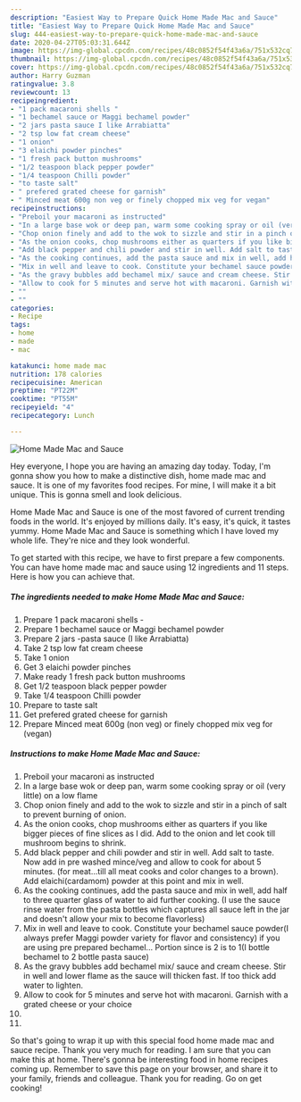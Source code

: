 ```yaml
---
description: "Easiest Way to Prepare Quick Home Made Mac and Sauce"
title: "Easiest Way to Prepare Quick Home Made Mac and Sauce"
slug: 444-easiest-way-to-prepare-quick-home-made-mac-and-sauce
date: 2020-04-27T05:03:31.644Z
image: https://img-global.cpcdn.com/recipes/48c0852f54f43a6a/751x532cq70/home-made-mac-and-sauce-recipe-main-photo.jpg
thumbnail: https://img-global.cpcdn.com/recipes/48c0852f54f43a6a/751x532cq70/home-made-mac-and-sauce-recipe-main-photo.jpg
cover: https://img-global.cpcdn.com/recipes/48c0852f54f43a6a/751x532cq70/home-made-mac-and-sauce-recipe-main-photo.jpg
author: Harry Guzman
ratingvalue: 3.8
reviewcount: 13
recipeingredient:
- "1 pack macaroni shells "
- "1 bechamel sauce or Maggi bechamel powder"
- "2 jars pasta sauce I like Arrabiatta"
- "2 tsp low fat cream cheese"
- "1 onion"
- "3 elaichi powder pinches"
- "1 fresh pack button mushrooms"
- "1/2 teaspoon black pepper powder"
- "1/4 teaspoon Chilli powder"
- "to taste salt"
- " prefered grated cheese for garnish"
- " Minced meat 600g non veg or finely chopped mix veg for vegan"
recipeinstructions:
- "Preboil your macaroni as instructed"
- "In a large base wok or deep pan, warm some cooking spray or oil (very little) on a low flame"
- "Chop onion finely and add to the wok to sizzle and stir in a pinch of salt to prevent burning of onion."
- "As the onion cooks, chop mushrooms either as quarters if you like bigger pieces of fine slices as I did. Add to the onion and let cook till mushroom begins to shrink."
- "Add black pepper and chili powder and stir in well. Add salt to taste. Now add in pre washed mince/veg and allow to cook for about 5 minutes. (for meat...till all meat cooks and color changes to a brown). Add elaichi(cardamom) powder at this point and mix in well."
- "As the cooking continues, add the pasta sauce and mix in well, add half to three quarter glass of water to aid further cooking. (I use the sauce rinse water from the pasta bottles which captures all sauce left in the jar and doesn&#39;t allow your mix to become flavorless)"
- "Mix in well and leave to cook. Constitute your bechamel sauce powder(I always prefer Maggi powder variety for flavor and consistency) if you are using pre prepared bechamel... Portion since is 2 is to 1(I bottle bechamel to 2 bottle pasta sauce)"
- "As the gravy bubbles add bechamel mix/ sauce and cream cheese. Stir in well and lower flame as the sauce will thicken fast. If too thick add water to lighten."
- "Allow to cook for 5 minutes and serve hot with macaroni. Garnish with a grated cheese or your choice"
- ""
- ""
categories:
- Recipe
tags:
- home
- made
- mac

katakunci: home made mac 
nutrition: 178 calories
recipecuisine: American
preptime: "PT22M"
cooktime: "PT55M"
recipeyield: "4"
recipecategory: Lunch

---
```



![Home Made Mac and Sauce](https://img-global.cpcdn.com/recipes/48c0852f54f43a6a/751x532cq70/home-made-mac-and-sauce-recipe-main-photo.jpg)

Hey everyone, I hope you are having an amazing day today. Today, I'm gonna show you how to make a distinctive dish, home made mac and sauce. It is one of my favorites food recipes. For mine, I will make it a bit unique. This is gonna smell and look delicious.

Home Made Mac and Sauce is one of the most favored of current trending foods in the world. It's enjoyed by millions daily. It's easy, it's quick, it tastes yummy. Home Made Mac and Sauce is something which I have loved my whole life. They're nice and they look wonderful.




To get started with this recipe, we have to first prepare a few components. You can have home made mac and sauce using 12 ingredients and 11 steps. Here is how you can achieve that.

<!--inarticleads1-->

##### The ingredients needed to make Home Made Mac and Sauce:

1. Prepare 1 pack macaroni shells -
1. Prepare 1 bechamel sauce or Maggi bechamel powder
1. Prepare 2 jars -pasta sauce (I like Arrabiatta)
1. Take 2 tsp low fat cream cheese
1. Take 1 onion
1. Get 3 elaichi powder pinches
1. Make ready 1 fresh pack button mushrooms
1. Get 1/2 teaspoon black pepper powder
1. Take 1/4 teaspoon Chilli powder
1. Prepare to taste salt
1. Get  prefered grated cheese for garnish
1. Prepare  Minced meat 600g (non veg) or finely chopped mix veg for (vegan)




<!--inarticleads2-->

##### Instructions to make Home Made Mac and Sauce:

1. Preboil your macaroni as instructed
1. In a large base wok or deep pan, warm some cooking spray or oil (very little) on a low flame
1. Chop onion finely and add to the wok to sizzle and stir in a pinch of salt to prevent burning of onion.
1. As the onion cooks, chop mushrooms either as quarters if you like bigger pieces of fine slices as I did. Add to the onion and let cook till mushroom begins to shrink.
1. Add black pepper and chili powder and stir in well. Add salt to taste. Now add in pre washed mince/veg and allow to cook for about 5 minutes. (for meat...till all meat cooks and color changes to a brown). Add elaichi(cardamom) powder at this point and mix in well.
1. As the cooking continues, add the pasta sauce and mix in well, add half to three quarter glass of water to aid further cooking. (I use the sauce rinse water from the pasta bottles which captures all sauce left in the jar and doesn&#39;t allow your mix to become flavorless)
1. Mix in well and leave to cook. Constitute your bechamel sauce powder(I always prefer Maggi powder variety for flavor and consistency) if you are using pre prepared bechamel... Portion since is 2 is to 1(I bottle bechamel to 2 bottle pasta sauce)
1. As the gravy bubbles add bechamel mix/ sauce and cream cheese. Stir in well and lower flame as the sauce will thicken fast. If too thick add water to lighten.
1. Allow to cook for 5 minutes and serve hot with macaroni. Garnish with a grated cheese or your choice
1. 
1. 




So that's going to wrap it up with this special food home made mac and sauce recipe. Thank you very much for reading. I am sure that you can make this at home. There's gonna be interesting food in home recipes coming up. Remember to save this page on your browser, and share it to your family, friends and colleague. Thank you for reading. Go on get cooking!
